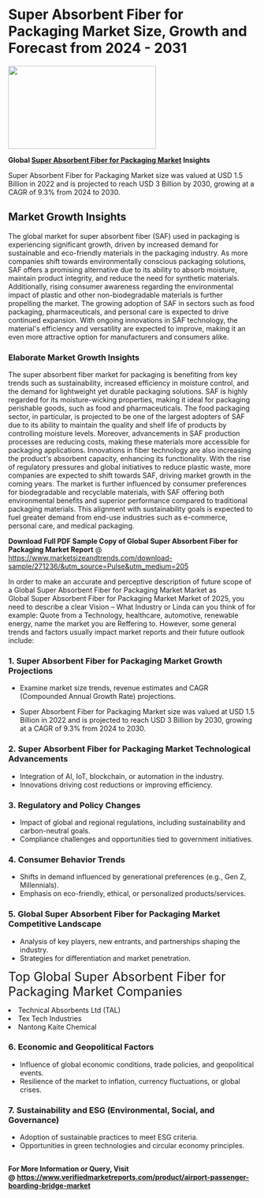<H1>Super Absorbent Fiber for Packaging Market Size, Growth and Forecast from 2024 - 2031</H1><img class="aligncenter size-medium wp-image-584254" src="https://thirdeyenews.in/wp-content/uploads/2024/09/Global-Market-Research-300x168.jpeg" alt="" width="300" height="168" /><p><strong>Global&nbsp;<a href="https://www.marketsizeandtrends.com/download-sample/271236/&amp;utm_source=Pulse&amp;utm_medium=205">Super Absorbent Fiber for Packaging Market</a> Insights</strong></p><p>Super Absorbent Fiber for Packaging Market size was valued at USD 1.5 Billion in 2022 and is projected to reach USD 3 Billion by 2030, growing at a CAGR of 9.3% from 2024 to 2030.</p><p><h2>Market Growth Insights</h2> The global market for super absorbent fiber (SAF) used in packaging is experiencing significant growth, driven by increased demand for sustainable and eco-friendly materials in the packaging industry. As more companies shift towards environmentally conscious packaging solutions, SAF offers a promising alternative due to its ability to absorb moisture, maintain product integrity, and reduce the need for synthetic materials. Additionally, rising consumer awareness regarding the environmental impact of plastic and other non-biodegradable materials is further propelling the market. The growing adoption of SAF in sectors such as food packaging, pharmaceuticals, and personal care is expected to drive continued expansion. With ongoing innovations in SAF technology, the material's efficiency and versatility are expected to improve, making it an even more attractive option for manufacturers and consumers alike. <h3>Elaborate Market Growth Insights</h3> The super absorbent fiber market for packaging is benefiting from key trends such as sustainability, increased efficiency in moisture control, and the demand for lightweight yet durable packaging solutions. SAF is highly regarded for its moisture-wicking properties, making it ideal for packaging perishable goods, such as food and pharmaceuticals. The food packaging sector, in particular, is projected to be one of the largest adopters of SAF due to its ability to maintain the quality and shelf life of products by controlling moisture levels. Moreover, advancements in SAF production processes are reducing costs, making these materials more accessible for packaging applications. Innovations in fiber technology are also increasing the product's absorbent capacity, enhancing its functionality. With the rise of regulatory pressures and global initiatives to reduce plastic waste, more companies are expected to shift towards SAF, driving market growth in the coming years. The market is further influenced by consumer preferences for biodegradable and recyclable materials, with SAF offering both environmental benefits and superior performance compared to traditional packaging materials. This alignment with sustainability goals is expected to fuel greater demand from end-use industries such as e-commerce, personal care, and medical packaging. </p><p><span class=""><strong>Download Full PDF Sample Copy of Global Super Absorbent Fiber for Packaging Market Report</strong> @ <a href="https://www.marketsizeandtrends.com/download-sample/271236/&amp;utm_source=Pulse&amp;utm_medium=205" target="_blank">https://www.marketsizeandtrends.com/download-sample/271236/&amp;utm_source=Pulse&amp;utm_medium=205</a></span></p><p>In order to make an accurate and perceptive description of future scope of a Global&nbsp;Super Absorbent Fiber for Packaging Market Market as Global&nbsp;Super Absorbent Fiber for Packaging Market Market of 2025, you need to describe a clear Vision &ndash; What Industry or Linda can you think of for example: Quote from a Technology, healthcare, automotive, renewable energy, name the market you are Reffering to. However, some general trends and factors usually impact market reports and their future outlook include:</p><h3>1.&nbsp;<strong>Super Absorbent Fiber for Packaging Market Growth Projections</strong></h3><ul><li>Examine market size trends, revenue estimates and CAGR (Compounded Annual Growth Rate) projections.</li><li><p>Super Absorbent Fiber for Packaging Market size was valued at USD 1.5 Billion in 2022 and is projected to reach USD 3 Billion by 2030, growing at a CAGR of 9.3% from 2024 to 2030.</p></li></ul><h3>2.&nbsp;<strong>Super Absorbent Fiber for Packaging Market Technological Advancements</strong></h3><ul><li>Integration of AI, IoT, blockchain, or automation in the industry.</li><li>Innovations driving cost reductions or improving efficiency.</li></ul><h3>3.&nbsp;<strong>Regulatory and Policy Changes</strong></h3><ul><li>Impact of global and regional regulations, including sustainability and carbon-neutral goals.</li><li>Compliance challenges and opportunities tied to government initiatives.</li></ul><h3>4.&nbsp;<strong>Consumer Behavior Trends</strong></h3><ul><li>Shifts in demand influenced by generational preferences (e.g., Gen Z, Millennials).</li><li>Emphasis on eco-friendly, ethical, or personalized products/services.</li></ul><h3>5.&nbsp;<strong>Global Super Absorbent Fiber for Packaging Market Competitive Landscape</strong></h3><ul><li>Analysis of key players, new entrants, and partnerships shaping the industry.</li><li>Strategies for differentiation and market penetration.</li></ul><p data-pm-slice="1 1 []"><span style="color: inherit; font-family: inherit; font-size: 25px;">Top Global Super Absorbent Fiber for Packaging Market Companies</span></p><div class="" data-test-id=""><p><li>Technical Absorbents Ltd (TAL)</li><li> Tex Tech Industries</li><li> Nantong Kaite Chemical</li></p></div><h3>6.&nbsp;<strong>Economic and Geopolitical Factors</strong></h3><ul><li>Influence of global economic conditions, trade policies, and geopolitical events.</li><li>Resilience of the market to inflation, currency fluctuations, or global crises.</li></ul><h3>7.&nbsp;<strong>Sustainability and ESG (Environmental, Social, and Governance)</strong></h3><ul><li>Adoption of sustainable practices to meet ESG criteria.</li><li>Opportunities in green technologies and circular economy principles.</li></ul><h2><strong style="font-size: 14px;">For More Information or Query, Visit @&nbsp;</strong><a style="background-color: #ffffff; font-size: 14px;" href="https://www.marketsizeandtrends.com/report/super-absorbent-fiber-for-packaging-market/" target="_blank">https://www.verifiedmarketreports.com/product/airport-passenger-boarding-bridge-market</a></h2>
